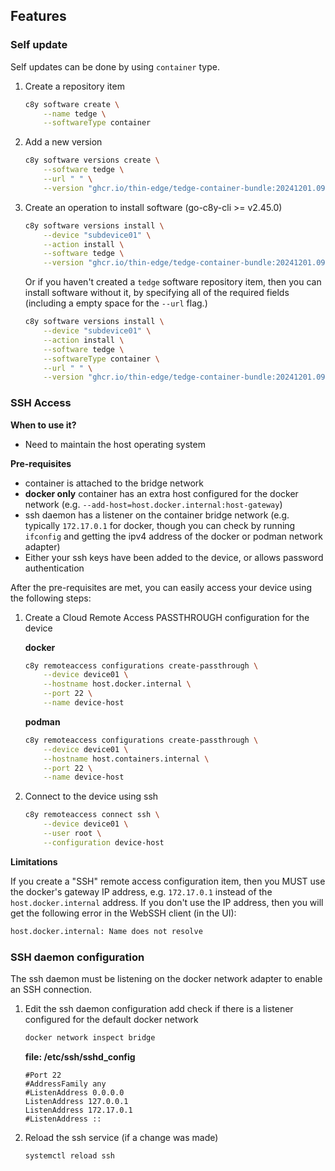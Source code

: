 ## Features

### Self update

Self updates can be done by using `container` type.

1. Create a repository item

    ```sh
    c8y software create \
        --name tedge \
        --softwareType container
    ```

2. Add a new version

    ```sh
    c8y software versions create \
        --software tedge \
        --url " " \
        --version "ghcr.io/thin-edge/tedge-container-bundle:20241201.0920"
    ```

3. Create an operation to install software (go-c8y-cli >= v2.45.0)

    ```sh
    c8y software versions install \
        --device "subdevice01" \
        --action install \
        --software tedge \
        --version "ghcr.io/thin-edge/tedge-container-bundle:20241201.0920"
    ```

    Or if you haven't created a `tedge` software repository item, then you can install software without it, by specifying all of the required fields (including a empty space for the `--url` flag.)

    ```sh
    c8y software versions install \
        --device "subdevice01" \
        --action install \
        --software tedge \
        --softwareType container \
        --url " " \
        --version "ghcr.io/thin-edge/tedge-container-bundle:20241201.0920"
    ```


### SSH Access

**When to use it?**

* Need to maintain the host operating system

**Pre-requisites**

* container is attached to the bridge network
* **docker only** container has an extra host configured for the docker network (e.g. `--add-host=host.docker.internal:host-gateway`)
* ssh daemon has a listener on the container bridge network (e.g. typically `172.17.0.1` for docker, though you can check by running `ifconfig` and getting the ipv4 address of the docker or podman network adapter)
* Either your ssh keys have been added to the device, or allows password authentication

After the pre-requisites are met, you can easily access your device using the following steps:

1. Create a Cloud Remote Access PASSTHROUGH configuration for the device

    **docker**

    ```sh
    c8y remoteaccess configurations create-passthrough \
        --device device01 \
        --hostname host.docker.internal \
        --port 22 \
        --name device-host
    ```

    **podman**

    ```sh
    c8y remoteaccess configurations create-passthrough \
        --device device01 \
        --hostname host.containers.internal \
        --port 22 \
        --name device-host
    ```

2. Connect to the device using ssh

    ```sh
    c8y remoteaccess connect ssh \
        --device device01 \
        --user root \
        --configuration device-host
    ```

**Limitations**

If you create a "SSH" remote access configuration item, then you MUST use the docker's gateway IP address, e.g. `172.17.0.1` instead of the `host.docker.internal` address. If you don't use the IP address, then you will get the following error in the WebSSH client (in the UI):

```sh
host.docker.internal: Name does not resolve
```


### SSH daemon configuration

The ssh daemon must be listening on the docker network adapter to enable an SSH connection.

1. Edit the ssh daemon configuration add check if there is a listener configured for the default docker network

    ```sh
    docker network inspect bridge
    ```

    **file: /etc/ssh/sshd_config**

    ```
    #Port 22
    #AddressFamily any
    #ListenAddress 0.0.0.0
    ListenAddress 127.0.0.1
    ListenAddress 172.17.0.1
    #ListenAddress ::
    ```

2. Reload the ssh service (if a change was made)

    ```sh
    systemctl reload ssh
    ```
